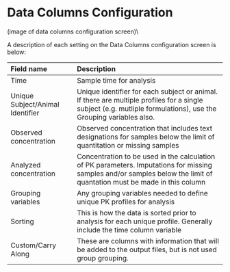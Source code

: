 # Data Columns Configuration
(image of data columns configuration screen)\

A description of each setting on the Data Columns configuration screen is below:

|Field name|Description|
|:---|:---|
|Time|Sample time for analysis|
|Unique Subject/Animal Identifier|Unique identifier for each subject or animal. If there are multiple profiles for a single subject (e.g. mutliple formulations), use the Grouping variables also.|
|Observed concentration|Observed concentration that includes text designations for samples below the limit of quantitation or missing samples|
|Analyzed concentration|Concentration to be used in the calculation of PK parameters. Imputations for missing samples and/or samples below the limit of quantation must be made in this column|
|Grouping variables|Any grouping variables needed to define unique PK profiles for analysis|
|Sorting|This is how the data is sorted prior to analysis for each unique profile. Generally include the time column variable|
|Custom/Carry Along|These are columns with information that will be added to the output files, but is not used group grouping.|
